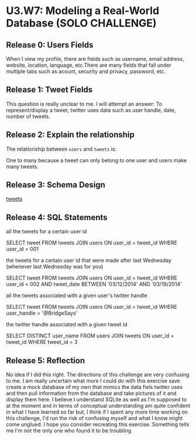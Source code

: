 # U3.W7: Modeling a Real-World Database (SOLO CHALLENGE)

## Release 0: Users Fields

When I view my profile, there are fields such as username, email address, website, location, language, etc.There are many fields that fall under multiple tabs such as acount, security and privacy, password, etc. 

## Release 1: Tweet Fields
<!-- Identify the fields Twitter uses to represent/display a tweet. What are you required or allowed to enter? -->

This question is really unclear to me. I will attempt an answer: To represent/display a tweet, twitter uses data such as user handle, date, number of tweets. 

## Release 2: Explain the relationship
The relationship between `users` and `tweets` is: 

One to many because a tweet can only belong to one user and users make many tweets. 

## Release 3: Schema Design
[tweets](http://i.imgur.com/BX4fUdl)

## Release 4: SQL Statements

all the tweets for a certain user id

SELECT tweet FROM tweets JOIN users ON user_id = tweet_id WHERE user_id = 001 

the tweets for a certain user id that were made after last Wednesday (whenever last Wednesday was for you)

SELECT tweet FROM tweets JOIN users ON user_id = tweet_id WHERE user_id = 002 AND tweet_date BETWEEN '03/12/2014' AND '03/19/2014'

all the tweets associated with a given user's twitter handle

SELECT tweet FROM tweets JOIN users ON user_id = tweet_id WHERE user_handle = '@BridgeSays'


the twitter handle associated with a given tweet id

SELECT DISTINCT user_name FROM users JOIN tweets ON user_id = tweet_id WHERE tweet_id = 3

## Release 5: Reflection
<!-- Be sure to add your reflection here!!! -->

No idea if I did this right. The directions of this challenge are very confusing to me. I am really uncertain what more I could do with this exercise save create a mock database of my own that mimics the data fiels twitter uses and then pull information from the database and take pictures of it and display them here. I believe I understand SQLite as well as I'm supposed to at the moment and in terms of conceptual understanding am quite confident in what I have learned so far but, I think if I spent any more time working on this challenge, I'd run the risk of confusing myself and what I know might come unglued. I hope you consider recreating this exercise. Something tells me I'm not the only one who found 
it to be troubling. 